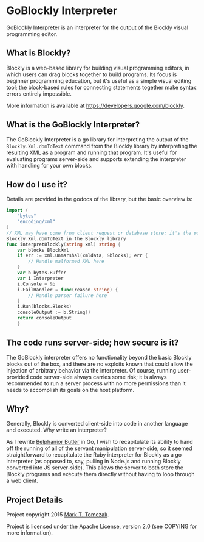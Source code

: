 GoBlockly Interpreter
=====================

GoBlockly Interpreter is an interpreter for the output of the Blockly visual programming editor.

What is Blockly?
----------------

Blockly is a web-based library for building visual programming editors, in which
users can drag blocks together to build programs. Its focus is beginner
programming education, but it's useful as a simple visual editing tool; the
block-based rules for connecting statements together make syntax errors entirely impossible.

More information is available at https://developers.google.com/blockly.

What is the GoBlockly Interpreter?
----------------------------------

The GoBlockly Interpreter is a go library for interpreting the output of the
`Blockly.Xml.domToText` command from the Blockly library by interpreting the
resulting XML as a program and running that program. It's useful for evaluating
programs server-side and supports extending the interpreter with handling for
your own blocks.

How do I use it?
----------------

Details are provided in the godocs of the library, but the basic overview is:

```go
import (
	"bytes"
	"encoding/xml"
)
// XML may have come from client request or database store; it's the output of
Blockly.Xml.domToText in the Blockly library
func interpretBlockly(string xml) string {
	var blocks BlockXml
	if err := xml.Unmarshal(xmldata, &blocks); err {
		// Handle malformed XML here
	}
	var b bytes.Buffer
	var i Interpreter
	i.Console = &b
	i.FailHandler = func(reason string) {
		// Handle parser failure here
	}
	i.Run(blocks.Blocks)
	consoleOutput := b.String()
	return consoleOutput
	}
```

The code runs server-side; how secure is it?
--------------------------------------------

The GoBlockly interpreter offers no functionality beyond the basic Blockly
blocks out of the box, and there are no exploits known that could allow the
injection of arbitrary behavior via the interpreter. Of course, running
user-provided code server-side always carries some risk; it is always
recommended to run a server process with no more permissions than it needs to
accomplish its goals on the host platform.

Why?
----

Generally, Blockly is converted client-side into code in another language and
executed. Why write an interpreter?

As I rewrite [Belphanior Butler](https://github.com/fixermark/belphanior-butler)
in Go, I wish to recapitulate its ability to hand off the running of all of the
servant manipulation server-side, so it seemed straightforward to recapitulate
the Ruby interpreter for Blockly as a go interpreter (as opposed to, say,
pulling in Node.js and running Blockly converted into JS server-side). This
allows the server to both store the Blockly programs and execute them directly
without having to loop through a web client.

Project Details
---------------

Project copyright 2015 [Mark T. Tomczak](mailto:fixermark@gmail.com).

Project is licensed under the Apache License, version 2.0 (see COPYING for more
information).


